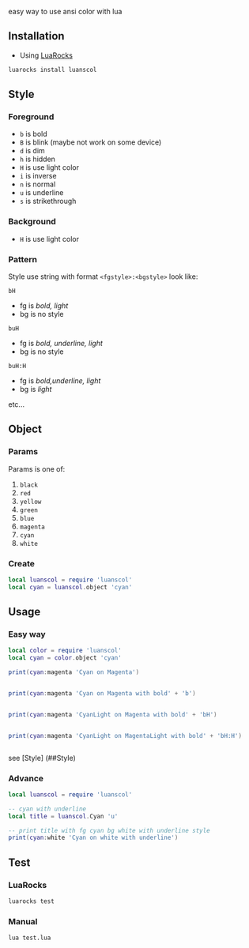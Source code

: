 easy way to use ansi color with lua

## Installation
* Using [LuaRocks](https://luarocks.org)
```sh
luarocks install luanscol
```
## Style
### Foreground
- `b` is bold
- `B` is blink (maybe not work on some device)
- `d` is dim
- `h` is hidden
- `H` is use light color
- `i` is inverse
- `n` is normal
- `u` is underline
- `s` is strikethrough

### Background
- `H` is use light color

### Pattern
Style use string with format `<fgstyle>:<bgstyle>` look like:

`bH` 
 * fg is _bold, light_
 * bg is no style

`buH`
 * fg is _bold, underline, light_
 * bg is no style

`buH:H`
 * fg is _bold,underline, light_
 * bg is _light_

etc...

## Object

### Params
Params is one of:
1. `black`
2. `red`
3. `yellow`
4. `green`
5. `blue`
6. `magenta`
7. `cyan`
8. `white`

### Create
```lua
local luanscol = require 'luanscol'
local cyan = luanscol.object 'cyan'
```

## Usage

### Easy way
```lua
local color = require 'luanscol'
local cyan = color.object 'cyan'

print(cyan:magenta 'Cyan on Magenta')


print(cyan:magenta 'Cyan on Magenta with bold' + 'b')


print(cyan:magenta 'CyanLight on Magenta with bold' + 'bH')


print(cyan:magenta 'CyanLight on MagentaLight with bold' + 'bH:H')



```
see [Style]	(##Style)


### Advance
```lua
local luanscol = require 'luanscol'

-- cyan with underline
local title = luanscol.Cyan 'u' 

-- print title with fg cyan bg white with underline style
print(cyan:white 'Cyan on white with underline')
```



## Test
### LuaRocks
```sh
luarocks test
```


### Manual
```sh
lua test.lua
```
